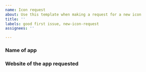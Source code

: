 ```yaml
---
name: Icon request
about: Use this template when making a request for a new icon
title: ''
labels: good first issue, new-icon-request
assignees: ''

---
```


### Name of app

### Website of the app requested
